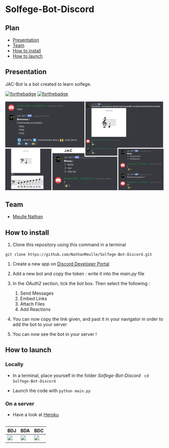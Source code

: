 # Solfege-Bot-Discord

## Plan
- [Presentation](#Presentation)
- [Team](#Team)
- [How to install](#How-to-install)
- [How to launch](#How-to-launch)


## Presentation
JAC-Bot is a bot created to learn solfege.

[![forthebadge](https://forthebadge.com/images/badges/made-with-python.svg)](https://forthebadge.com)
[![forthebadge](https://forthebadge.com/images/badges/built-with-love.svg)](https://forthebadge.com)

<p float="left">
  <img src="https://github.com/NathanMeulle/Solfege-Bot-Discord/blob/main/images/preview.jpg" width="1100">
</p>

## Team
- [Meulle Nathan](https://github.com/NathanMeulle)

## How to install
1. Clone this repository using this command in a terminal
```
git clone https://github.com/NathanMeulle/Solfege-Bot-Discord.git
```
1. Create a new app on [Discord Developer Portal](https://discord.com/login?redirect_to=%2Fdevelopers%2Fapplications)

1. Add a new bot and copy the token : write it into the *main.py* file
1. In the _OAuth2_ section, tick the _bot_ box. Then select the following :
	1. Send Messages
	1. Embed Links
	1. Attach Files
	1. Add Reactions
1. You can now copy the link given, and past it in your navigator in order to add the bot to your server

1. You can now see the bot in your server !  

## How to launch
### Locally
- In a terminal, place yourself in the folder *Solfege-Bot-Discord*
``` cd Solfege-Bot-Discord```

- Launch the code with ```python main.py```

### On a server
- Have a look at [Heroku](https://www.heroku.com)

## 

| BDJ | BDA |BDC |
| --- | --- | --- |
| <img src="https://github.com/NathanMeulle/Solfege-Bot-Discord/blob/main/images/bdj-logo.png" width="200"> | <img src="https://github.com/NathanMeulle/Solfege-Bot-Discord/blob/main/images/Logo_BDA_Polytech_Nice_Sophia_VERT%20copie.png" width="200"> | <img src="https://github.com/NathanMeulle/Solfege-Bot-Discord/blob/main/images/coddy-python.png" width="200"> |

